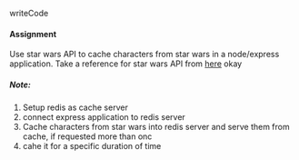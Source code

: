 writeCode

#### Assignment

Use star wars API to cache characters from star wars in a node/express application.
Take a reference for star wars API from [here](https://swapi.dev/)
okay

##### Note:
1. Setup redis as cache server
2. connect express application to redis server
3. Cache characters from star wars into redis server and serve them from cache, if requested more than onc
4. cahe it for a specific duration of time